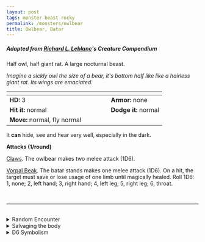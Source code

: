 ```yaml
---
layout: post
tags: monster beast rocky
permalink: /monsters/owlbear
title: Owlbear, Batar
---
```


##### Adapted from [Richard L. Leblanc]([url](http://savevsdragon.blogspot.com/))'s Creature Compendium

Half owl, half giant rat. A large nocturnal beast.

_Imagine a sickly owl the size of a bear, it's bottom half like like a hairless giant rat. Its wings are emaciated._

|  <span style="display: inline-block; width:250px"></span>  |  |
| -------- | --------|
| **HD:** 3 | **Armor:** none  |
| **Hit it:** normal    | **Dodge it:** normal  |
| **Move:** normal, fly normal   |   | 

It **can** hide, see and hear very well, especially in the dark.

**Attacks (1/round)**

<ins>Claws</ins>. The owlbear makes two melee attack (1D6).

<ins>Vorpal Beak</ins>. The batar stands makes one melee attack (1D6). On a hit, the target must save or lose usage of one limb until magically healed.  Roll 1D6: 1, none; 2, left hand; 3, right hand; 4, left leg; 5, right leg; 6, throat.

<br>

---

<br> 

<details markdown="1">
<summary>Random Encounter</summary>

1. **Monster:** 1D4 batars.
1. **Lair:** A deep crawl space under a rock formation. 3-6 chances that there are 1D10 cubs. <br>	&nbsp; OR <br>	**Omen:** An owl sound, way too loud.
1. **Spoor:** A carcass, mangled beyond recognition.
1. **Tracks:** A high pitched shriek, answered by a similar, closer one.
1. **Trace:** A high pitched shriek, answered by a similar, further away one. 
1. **Trace:** A foot-long mouse gray feather, blown in the wind.
</details>

<details markdown="1">
<summary>Salvaging the body</summary>

Batar beaks can be cut into very sharp weapons, but their skin is uselessly thin.
</details>

<details markdown="1">
<summary>D6 Symbolism</summary>
In local cultures the aqraseth is a symbol of ...

1. Blood
1. Night
1. Moon
1. Doom
1. Fear
1. Sacred 
</details>
